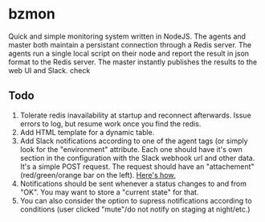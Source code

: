 # bzmon

Quick and simple monitoring system written in NodeJS.
The agents and master both maintain a persistant connection through a Redis server.
The agents run a single local script on their node and report the result in json format to the Redis server.
The master instantly publishes the results to the web UI and Slack.
check

## Todo

1. Tolerate redis inavailability at startup and reconnect afterwards. Issue errors to log, but resume work once you find the redis.
2. Add HTML template for a dynamic table.
3. Add Slack notifications according to one of the agent tags (or simply look for the "environment" attribute. Each one should have it's own section in the configuration with the Slack webhook url and other data. It's a simple POST request. The request should have an "attachement" (red/green/orange bar on the left). [Here's how.](https://api.slack.com/docs/messages/builder?msg=%7B%22attachments%22%3A%5B%7B%22color%22%3A%22%2336a64f%22%2C%22text%22%3A%22And%20here%27s%20an%20attachment!%22%2C%22ts%22%3A1483878392%7D%5D%7D)
4. Notifications should be sent whenever a status changes to and from "OK". You may want to store a "current state" for that.
5. You can also consider the option to supress notifications according to conditions (user clicked "mute"/do not notify on staging at night/etc.)
